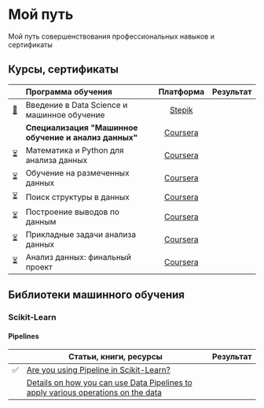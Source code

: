 # Мой путь
Мой путь совершенствования профессиональных навыков и сертификаты

## Курсы, сертификаты

||Программа обучения|Платформа|Результат|
|:-:|:-|:-:|:-:|
|[:scroll:](https://stepik.org/cert/852774)|Введение в Data Science и машинное обучение|[Stepik](https://stepik.org/course/4852)||
||**Специализация "Машинное обучение и анализ данных"**|[Coursera](https://www.coursera.org/learn/mathematics-and-python)||
|:hourglass_flowing_sand:|Математика и Python для анализа данных|[Coursera](https://www.coursera.org/learn/mathematics-and-python?specialization=machine-learning-data-analysis)||
|:hourglass_flowing_sand:|Обучение на размеченных данных|[Coursera](https://www.coursera.org/learn/supervised-learning?specialization=machine-learning-data-analysis)||
|:hourglass_flowing_sand:|Поиск структуры в данных|[Coursera](https://www.coursera.org/learn/unsupervised-learning?specialization=machine-learning-data-analysis)||
|:hourglass_flowing_sand:|Построение выводов по данным|[Coursera](https://www.coursera.org/learn/stats-for-data-analysis?specialization=machine-learning-data-analysis)||
|:hourglass_flowing_sand:|Прикладные задачи анализа данных|[Coursera](https://www.coursera.org/learn/data-analysis-applications)||
|:hourglass_flowing_sand:|Анализ данных: финальный проект|[Coursera](https://www.coursera.org/learn/data-analysis-project)||

## Библиотеки машинного обучения

### Scikit-Learn

#### Pipelines
||Статьи, книги, ресурсы|Результат|
|-|-|-|
|:white_check_mark:|[Are you using Pipeline in Scikit-Learn?](https://towardsdatascience.com/are-you-using-pipeline-in-scikit-learn-ac4cd85cb27f)|
||[Details on how you can use Data Pipelines to apply various operations on the data](https://github.com/ankitgoel1602/data-science/tree/master/data-pipeline])||
